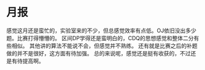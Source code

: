 # 月报
感觉这月还是蛮忙的，实验室来的不少，但总感觉效率有点低。OJ依旧没出多少题。比赛打得懵懵的。
区间DP学得还是蛮明白的，CDQ的思想感觉和整体二分有些相似。
其他讲的算法不能说不会，但感觉并不熟练。
还有就是比赛之后的补题做的并不是很好，这方面有待加强。
总的来说呢，感觉还是挺有收获的，不过还是有待提高啊。
